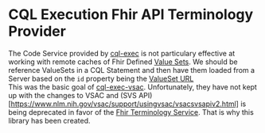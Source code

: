 # CQL Execution Fhir API Terminology Provider

The Code Service provided by [cql-exec](https://github.com/cqframework/cql-execution/blob/master/src/types/cql-code-service.interfaces.ts) is not particulary effective at working with remote caches of Fhir Defined [Value Sets](https://hl7.org/fhir/valueset.html). We should be reference ValueSets in a CQL Statement and then have them loaded from a Server based on the `id` property being the [ValueSet URL](https://github.com/cqframework/cql-exec-examples/blob/master/diabetic-foot-exam/r4/cql/DiabeticFootExam.cql#L12)
<br/>
This was the basic goal of [cql-exec-vsac](https://github.com/cqframework/cql-exec-vsac). Unfortunately, they have not kept up with the changes to VSAC and (SVS API)[https://www.nlm.nih.gov/vsac/support/usingvsac/vsacsvsapiv2.html] is being deprecated in favor of the [Fhir Terminology Service](https://www.nlm.nih.gov/vsac/support/usingvsac/vsacfhirapi.html). That is why this library has been created.


